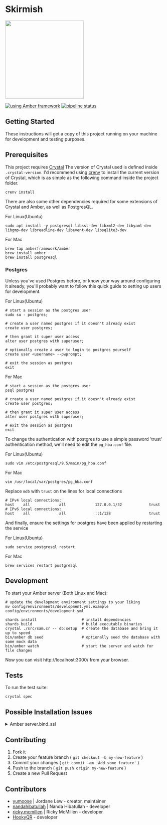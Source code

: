 # Skirmish

<img src="https://gitlab.com/yumoose/skirmish/raw/master/public/dist/images/logo-dark.svg" width="250" height="250">

[![using Amber framework](https://img.shields.io/badge/using-amber_framework-orange.svg)](https://amberframework.org)
[![pipeline status](https://gitlab.com/yumoose/skirmish/badges/master/pipeline.svg)](https://gitlab.com/yumoose/skirmish/commits/master)

## Getting Started

These instructions will get a copy of this project running on your machine for development and testing purposes.

## Prerequisites

This project requires [Crystal](https://crystal-lang.org/)
The version of Crystal used is defined inside `.crystal-version`.
I'd recommend using [crenv](https://github.com/pine/crenv) to install the current version of Crystal, which is as simple as the following command inside the project folder.
```shell
crenv install
```

There are also some other dependencies required for some extensions of Crystal and Amber, as well as PostgresQL.

For Linux(Ubuntu)
```shell
sudo apt install -y postgresql libssl-dev libxml2-dev libyaml-dev libgmp-dev libreadline-dev libevent-dev libsqlite3-dev
```

For Mac
```shell
brew tap amberframework/amber
brew install amber
brew install postgresql
```

### Postgres
Unless you've used Postgres before, or know your way around configuring it already, you'll probably want to follow this quick guide to setting up users for development.

For Linux(Ubuntu)
```shell
# start a session as the postgres user
sudo su - postgres;

# create a user named postgres if it doesn't already exist
create user postgres;

# then grant it super user access
alter user postgres with superuser;

# optionally create a user to login to postgres yourself
create user <username> --pwprompt;

# exit the session as postgres
exit
```

For Mac
```shell
# start a session as the postgres user
psql postgres

# create a user named postgres if it doesn't already exist
create user postgres;

# then grant it super user access
alter user postgres with superuser;

# exit the session as postgres
exit
```

To change the authentication with postgres to use a simple password 'trust' authentication method, we'll need to edit the `pg_hba.conf` file.

For Linux(Ubuntu)
```shell
sudo vim /etc/postgresql/9.5/main/pg_hba.conf
```
For Mac
```shell
vim /usr/local/var/postgres/pg_hba.conf
```
Replace `md5` with `trust` on the lines for local connections
```shell
# IPv4 local connections:
host    all             all             127.0.0.1/32            trust
# IPv6 local connections:
host    all             all             ::1/128                 trust
```

And finally, ensure the settings for postgres have been applied by restarting the service

For Linux(Ubuntu)
```shell
sudo service postgresql restart
```
For Mac
```shell
brew services restart postgresql
```

## Development

To start your Amber server (Both Linux and Mac):

```shell
# update the development environment settings to your liking
mv config/environments/development.yml.example config/environments/development.yml

shards install                    # install dependencies
shards build                      # build executable binaries
crystal ./src/sam.cr -- db:setup  # create the database and bring it up to speed
bin/amber db seed                 # optionally seed the database with some mock data
bin/amber watch                   # start the server and watch for file changes
```

Now you can visit http://localhost:3000/ from your browser.

## Tests

To run the test suite:

```shell
crystal spec
```

## Possible Installation Issues
<details><summary>Amber server.bind_ssl</summary>

Some setups are hitting undefined `bind_ssl` method errors within Amber itself. The good news is that we don't actually need it.

```crystal
Error in src/skirmish.cr:3: instantiating 'Amber::Server:Class#start()'

Amber::Server.start
              ^~~~~

in lib/amber/src/amber/server/server.cr:17: instantiating 'Amber::Server#run()'

      instance.run
               ^~~

in lib/amber/src/amber/server/server.cr:50: instantiating 'start()'

        start
        ^~~~~

in lib/amber/src/amber/server/server.cr:62: undefined method 'bind_ssl' for HTTP::Server

        server.bind_ssl Amber.settings.host, Amber.settings.port, ssl_config, settings.port_reuse
               ^~~~~~~~

Rerun with --error-trace to show a complete error trace.
```

### Resolution
Open the breaking file `/skirmish/lib/amber/src/amber/server/server.cr`

And comment out lines 60-63 and 65
```crystal
#  if ssl_enabled?
#    ssl_config = Amber::SSL.new(settings.ssl_key_file.not_nil!, settings.ssl_cert_file.not_nil!).generate_tls
#    server.bind_ssl Amber.settings.host, Amber.settings.port, ssl_config, settings.port_reuse
#  else
    server.bind_tcp Amber.settings.host, Amber.settings.port, settings.port_reuse
#  end
```
</details>


## Contributing

1. Fork it
2. Create your feature branch ( `git checkout -b my-new-feature` )
3. Commit your changes ( `git commit -am 'Add some feature'` )
4. Push to the branch ( `git push origin my-new-feature` )
5. Create a new Pull Request

## Contributors

- [yumoose](https://gitlab.com/yumoose) | Jordane Lew - creator, maintainer
- [nandahibatullah](https://gitlab.com/nandahibatullah) | Nanda Hibatullah - developer
- [ricky.mcmillen](https://gitlab.com/ricky.mcmillen) | Ricky McMillen - developer
- [HookyQR](https://github.com/HookyQR) - developer
